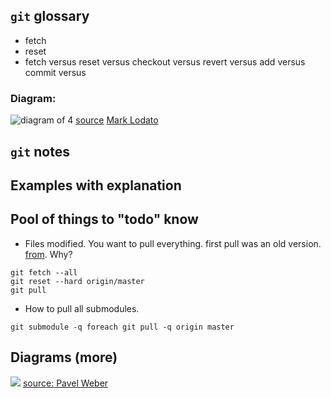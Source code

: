 ## `git` glossary

* fetch
* reset
* fetch versus reset versus checkout versus revert versus add versus commit versus 

### Diagram:
![diagram of 4](https://i.stack.imgur.com/RPeKg.png)
[source](https://stackoverflow.com/questions/3639342/whats-the-difference-between-git-reset-and-git-checkout) [Mark Lodato](http://marklodato.github.io/visual-git-guide/index-en.html)

## `git` notes

## Examples with explanation

## Pool of things to "todo" know

* Files modified. You want to pull everything. first pull was an old version. [from](https://stackoverflow.com/questions/4157189/git-pull-while-ignoring-local-changes).
Why?
```
git fetch --all
git reset --hard origin/master
git pull
```


* How to pull all submodules.
```
git submodule -q foreach git pull -q origin master
```

## Diagrams (more)
![](https://images.slideplayer.com/47/11721554/slides/slide_10.jpg)
[source: Pavel Weber](https://slideplayer.com/slide/11721554/)

